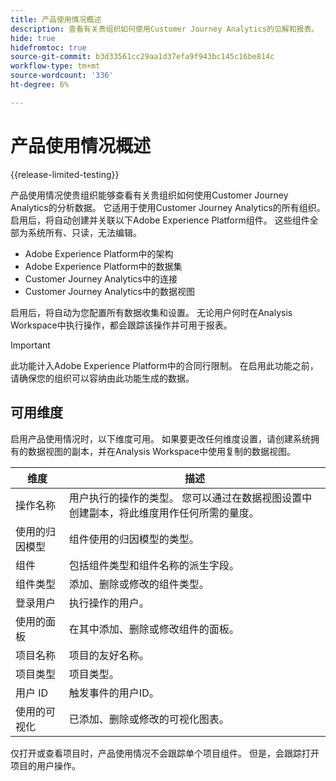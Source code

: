 ```yaml
---
title: 产品使用情况概述
description: 查看有关贵组织如何使用Customer Journey Analytics的见解和报表。
hide: true
hidefromtoc: true
source-git-commit: b3d33561cc29aa1d37efa9f943bc145c16be814c
workflow-type: tm+mt
source-wordcount: '336'
ht-degree: 6%

---
```


# 产品使用情况概述

{{release-limited-testing}}

产品使用情况使贵组织能够查看有关贵组织如何使用Customer Journey Analytics的分析数据。 它适用于使用Customer Journey Analytics的所有组织。 启用后，将自动创建并关联以下Adobe Experience Platform组件。 这些组件全部为系统所有、只读，无法编辑。

* Adobe Experience Platform中的架构
* Adobe Experience Platform中的数据集
* Customer Journey Analytics中的连接
* Customer Journey Analytics中的数据视图

启用后，将自动为您配置所有数据收集和设置。 无论用户何时在Analysis Workspace中执行操作，都会跟踪该操作并可用于报表。

>[!IMPORTANT]
>
>此功能计入Adobe Experience Platform中的合同行限制。 在启用此功能之前，请确保您的组织可以容纳由此功能生成的数据。

## 可用维度

启用产品使用情况时，以下维度可用。 如果要更改任何维度设置，请创建系统拥有的数据视图的副本，并在Analysis Workspace中使用复制的数据视图。

| 维度 | 描述 |
| --- | --- |
| 操作名称 | 用户执行的操作的类型。 您可以通过在数据视图设置中创建副本，将此维度用作任何所需的量度。 |
| 使用的归因模型 | 组件使用的归因模型的类型。 |
| 组件 | 包括组件类型和组件名称的派生字段。 |
| 组件类型 | 添加、删除或修改的组件类型。 |
| 登录用户 | 执行操作的用户。 |
| 使用的面板 | 在其中添加、删除或修改组件的面板。 |
| 项目名称 | 项目的友好名称。 |
| 项目类型 | 项目类型。 |
| 用户 ID | 触发事件的用户ID。 |
| 使用的可视化 | 已添加、删除或修改的可视化图表。 |

仅打开或查看项目时，产品使用情况不会跟踪单个项目组件。 但是，会跟踪打开项目的用户操作。
